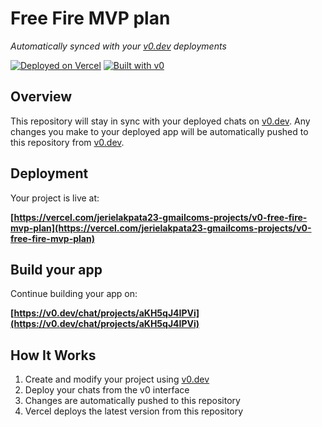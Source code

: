 # Free Fire MVP plan

*Automatically synced with your [v0.dev](https://v0.dev) deployments*

[![Deployed on Vercel](https://img.shields.io/badge/Deployed%20on-Vercel-black?style=for-the-badge&logo=vercel)](https://vercel.com/jerielakpata23-gmailcoms-projects/v0-free-fire-mvp-plan)
[![Built with v0](https://img.shields.io/badge/Built%20with-v0.dev-black?style=for-the-badge)](https://v0.dev/chat/projects/aKH5qJ4IPVi)

## Overview

This repository will stay in sync with your deployed chats on [v0.dev](https://v0.dev).
Any changes you make to your deployed app will be automatically pushed to this repository from [v0.dev](https://v0.dev).

## Deployment

Your project is live at:

**[https://vercel.com/jerielakpata23-gmailcoms-projects/v0-free-fire-mvp-plan](https://vercel.com/jerielakpata23-gmailcoms-projects/v0-free-fire-mvp-plan)**

## Build your app

Continue building your app on:

**[https://v0.dev/chat/projects/aKH5qJ4IPVi](https://v0.dev/chat/projects/aKH5qJ4IPVi)**

## How It Works

1. Create and modify your project using [v0.dev](https://v0.dev)
2. Deploy your chats from the v0 interface
3. Changes are automatically pushed to this repository
4. Vercel deploys the latest version from this repository